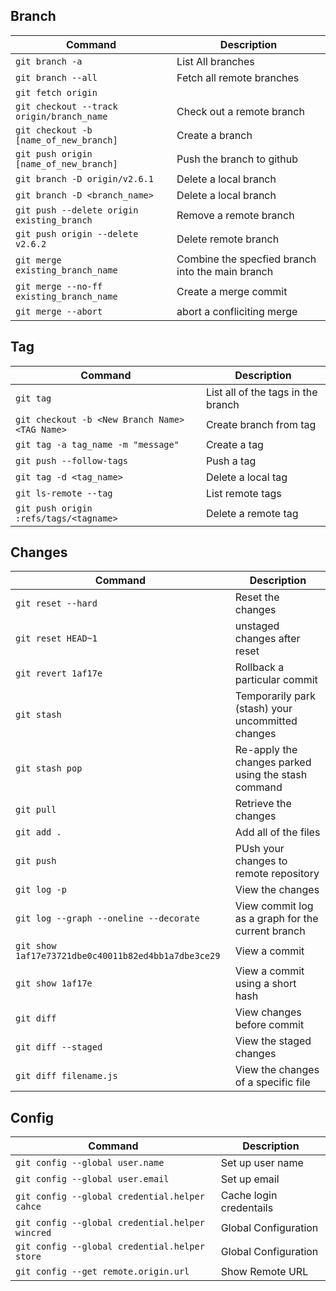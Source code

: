 ## Branch 

| Command | Description |
| --- | --- |
| `git branch -a` | List All branches |
| `git branch --all` | Fetch all remote branches |
| `git fetch origin` |  | 
| `git checkout --track origin/branch_name` | Check out a remote branch | 
| `git checkout -b [name_of_new_branch]` | Create a branch |
| `git push origin [name_of_new_branch]` | Push the branch to github |  
| `git branch -D origin/v2.6.1` | Delete a local branch | 
| `git branch -D <branch_name>` | Delete a local branch |
| `git push --delete origin existing_branch` | Remove a remote branch |
| `git push origin --delete v2.6.2` | Delete remote branch |
| `git merge existing_branch_name` | Combine the specfied branch into the main branch |
| `git merge --no-ff existing_branch_name` | Create a merge commit |
| `git merge --abort` | abort a confliciting merge |





## Tag

| Command | Description |
| --- | --- |
| `git tag` | List all of the tags in the branch |
| `git checkout -b <New Branch Name> <TAG Name>` | Create branch from tag |
| `git tag -a tag_name -m "message"` | Create  a tag | 
| `git push --follow-tags` | Push a tag | 
| `git tag -d <tag_name>`| Delete a local tag |
|`git ls-remote --tag`| List remote tags |
| `git push origin :refs/tags/<tagname>`| Delete a remote tag |

## Changes
| Command | Description |
| --- | --- |
| `git reset --hard` | Reset the changes |
| `git reset HEAD~1` | unstaged changes after reset |
| `git revert 1af17e` | Rollback a particular commit  |
| `git stash` | Temporarily park (stash) your uncommitted changes |
| `git stash pop` | Re-apply the changes parked using the stash command |
| `git pull` | Retrieve the changes |
| `git add .` | Add all of the files | 
| `git push` | PUsh your changes to remote repository|
| `git log -p` | View the changes |
| `git log --graph --oneline --decorate` | View commit log as a graph for the current branch |
| `git show 1af17e73721dbe0c40011b82ed4bb1a7dbe3ce29` | View a commit  |
| `git show 1af17e` | View a commit using a short hash  |
| `git diff` | View changes before commit  |
| `git diff --staged` | View the staged changes  |
| `git diff filename.js` | View the changes of a specific file  |


## Config 

| Command | Description |
| --- | --- |
| `git config --global user.name` | Set up user name |
| `git config --global user.email` | Set up email |
| `git config --global credential.helper cahce` | Cache login credentails |
| `git config --global credential.helper wincred` | Global Configuration |
| `git config --global credential.helper store` | Global Configuration |
| `git config --get remote.origin.url` | Show Remote URL |


